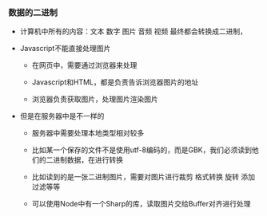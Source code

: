 ### 数据的二进制

- 计算机中所有的内容：文本 数字 图片 音频 视频 最终都会转换成二进制，

  

- Javascript不能直接处理图片

  - 在网页中，需要通过浏览器来处理

  - Javascript和HTML，都是负责告诉浏览器图片的地址

  - 浏览器负责获取图片，处理图片渲染图片

    

- 但是在服务器中是不一样的

  - 服务器中需要处理本地类型相对较多

  - 比如某一个保存的文件不是使用utf-8编码的，而是GBK，我们必须读到他们的二进制数据，在进行转换

  - 比如读到的是一张二进制图片，需要对图片进行裁剪 格式转换 旋转 添加过滤等等

  - 可以使用Node中有一个Sharp的库，读取图片交给Buffer对齐进行处理

    

